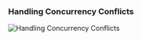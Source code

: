 ### Handling Concurrency Conflicts
![Handling Concurrency Conflicts](https://docs.microsoft.com/en-us/ef/core/saving/concurrency)
